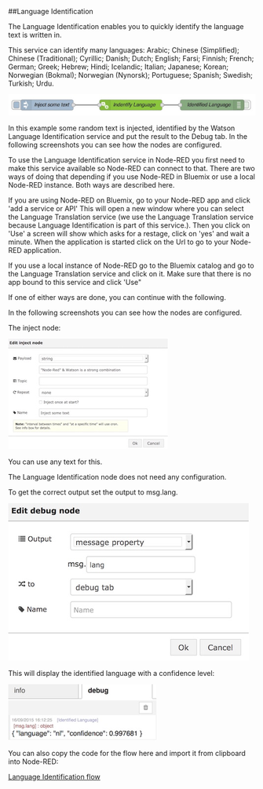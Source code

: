 

##Language Identification

The Language Identification enables you to quickly identify the language text is written in.

This service can identify many languages: Arabic; Chinese (Simplified); Chinese (Traditional); Cyrillic; Danish; Dutch; English; Farsi; Finnish; French; German; Greek; Hebrew; Hindi; Icelandic; Italian; Japanese; Korean; Norwegian (Bokmal); Norwegian (Nynorsk); Portuguese; Spanish; Swedish; Turkish; Urdu.

![`LIOverview`](images/li.jpg)

In this example some random text is injected, identified by the Watson Language Identification service and put the result to the Debug tab. In the following screenshots you can see how the nodes are configured.

To use the Language Identification service in Node-RED you first need to make this service available so Node-RED can connect to that.
There are two ways of doing that depending if you use Node-RED in Bluemix or use a local Node-RED instance. Both ways are described here.

If you are using Node-RED on Bluemix, go to your Node-RED app and click 'add a service or API'
This will open a new window where you can select the Language Translation service (we use the Language Translation service because Language Identification is part of this service.).
Then you click on 'Use' a screen will show which asks for a restage, click on 'yes' and wait a minute. When the application is started click on the Url to go to your Node-RED application.

If you use a local instance of Node-RED go to the Bluemix catalog and go to the Language Translation service and click on it. Make sure that there is no app bound to this service and click 'Use"

If one of either ways are done, you can continue with the following.

In the following screenshots you can see how the nodes are configured.

The inject node:

![`LIInput`](images/li_input.jpg)

You can use any text for this.

The Language Identification node does not need any configuration.

To get the correct output set the output to msg.lang. 

![`LIDebug`](images/li_debug.jpg)

This will display the identified language with a confidence level:

![`LIOutput`](images/li_output.jpg)

You can also copy the code for the flow here and import it from clipboard into Node-RED:


[Language Identification flow](lang_identification_flow.json)



